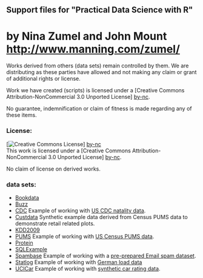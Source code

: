 ## Support files for "Practical Data Science with R" 
# by Nina Zumel and John Mount http://www.manning.com/zumel/

Works derived from others (data sets) remain controlled by them.  We are distributing as these parties have allowed and not making any claim or grant of additional rights or license.

Work we have created (scripts) is licensed under a [Creative Commons Attribution-NonCommercial 3.0 Unported License] [by-nc].

No guarantee, indemnification or claim of fitness is made regarding any of these items.


### License: 

[![Creative Commons License](http://i.creativecommons.org/l/by-nc/3.0/88x31.png)] [by-nc]  
This work is licensed under a [Creative Commons Attribution-NonCommercial 3.0 Unported License] [by-nc].

No claim of license on derived works.


### data sets:

 * [Bookdata](Bookdata)
 * [Buzz](Buzz)
 * [CDC](CDC) Example of working with [US CDC natality data](http://www.cdc.gov/nchs/data_access/Vitalstatsonline.htm).
 * [Custdata](Custdata) Synthetic example data derived from Census PUMS data to demonstrate retail related plots.
 * [KDD2009](KDD2009)
 * [PUMS](PUMS) Example of working with [US Census PUMS data](http://www.census.gov/acs/www/data_documentation/pums_data/).
 * [Protein](Protein)
 * [SQLExample](SQLExample)
 * [Spambase](Spambase) Example of working with a [pre-prepared Email spam dataset](http://archive.ics.uci.edu/ml/datasets/Spambase).
 * [Statlog](Statlog) Example of working with [German load data](http://archive.ics.uci.edu/ml/machine-learning-databases/statlog/german/)
 * [UCICar](UCICar) Example of working with [synthetic car rating data](http://archive.ics.uci.edu/ml/machine-learning-databases/car/).


  [by-nc]: http://creativecommons.org/licenses/by-nc/3.0/ "Attribution-NonCommercial 3.0 Unported (CC BY-NC 3.0)"